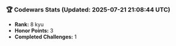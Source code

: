 ### 🏆 Codewars Stats (Updated: 2025-07-21 21:08:44 UTC)

- **Rank:** 8 kyu
- **Honor Points:** 3
- **Completed Challenges:** 1
